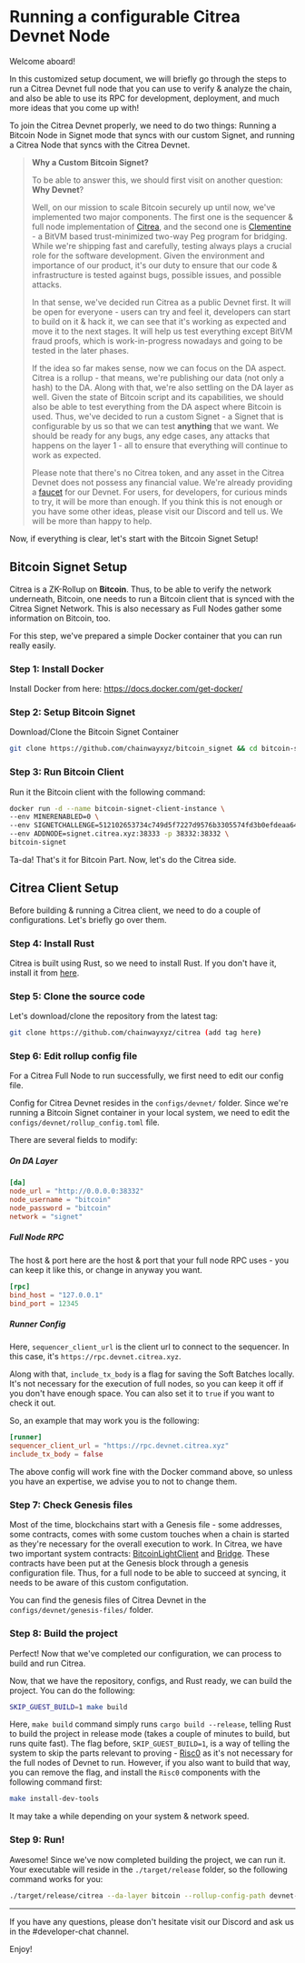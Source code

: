 
# Running a configurable Citrea Devnet Node

Welcome aboard! 

In this customized setup document, we will briefly go through the steps to run a Citrea Devnet full node that you can use to verify & analyze the chain, and also be able to use its RPC for development, deployment, and much more ideas that you come up with!

To join the Citrea Devnet properly, we need to do two things: Running a Bitcoin Node in Signet mode that syncs with our custom Signet, and running a Citrea Node that syncs with the Citrea Devnet.

> **Why a Custom Bitcoin Signet?**
>
> To be able to answer this, we should first visit on another question: **Why Devnet**?
>
> Well, on our mission to scale Bitcoin securely up until now, we've implemented two major components. The first one is the sequencer & full node implementation of [Citrea](https://github.com/chainwayxyz/citrea), and the second one is [Clementine](https://github.com/chainwayxyz/clementine) - a BitVM based trust-minimized two-way Peg program for bridging. While we're shipping fast and carefully, testing always plays a crucial role for the software development. Given the environment and importance of our product, it's our duty to ensure that our code & infrastructure is tested against bugs, possible issues, and possible attacks.
>
> In that sense, we've decided run Citrea as a public Devnet first. It will be open for everyone - users can try and feel it, developers can start to build on it & hack it, we can see that it's working as expected and move it to the next stages. It will help us test everything except BitVM fraud proofs, which is work-in-progress nowadays and going to be tested in the later phases.
> 
> If the idea so far makes sense, now we can focus on the DA aspect. Citrea is a rollup - that means, we're publishing our data (not only a hash) to the DA. Along with that, we're also settling on the DA layer as well. Given the state of Bitcoin script and its capabilities, we should also be able to test everything from the DA aspect where Bitcoin is used. Thus, we've decided to run a custom Signet - a Signet that is configurable by us so that we can test **anything** that we want. We should be ready for any bugs, any edge cases, any attacks that happens on the layer 1 - all to ensure that everything will continue to work as expected.
> 
> Please note that there's no Citrea token, and any asset in the Citrea Devnet does not possess any financial value. We're already providing a [faucet](https://example.com) for our Devnet. For users, for developers, for curious minds to try, it will be more than enough. If you think this is not enough or you have some other ideas, please visit our Discord and tell us. We will be more than happy to help.

Now, if everything is clear, let's start with the Bitcoin Signet Setup!

## Bitcoin Signet Setup

Citrea is a ZK-Rollup on **Bitcoin**. Thus, to be able to verify the network underneath, Bitcoin, one needs to run a Bitcoin client that is synced with the Citrea Signet Network. This is also necessary as Full Nodes gather some information on Bitcoin, too. 

For this step, we've prepared a simple Docker container that you can run really easily.

### Step 1: Install Docker

Install Docker from here: https://docs.docker.com/get-docker/

### Step 2: Setup Bitcoin Signet

Download/Clone the Bitcoin Signet Container
```sh
git clone https://github.com/chainwayxyz/bitcoin_signet && cd bitcoin-signet
```

### Step 3: Run Bitcoin Client

Run it the Bitcoin client with the following command:
```sh
docker run -d --name bitcoin-signet-client-instance \
--env MINERENABLED=0 \
--env SIGNETCHALLENGE=512102653734c749d5f7227d9576b3305574fd3b0efdeaa64f3d500f121bf235f0a43151ae \
--env ADDNODE=signet.citrea.xyz:38333 -p 38332:38332 \
bitcoin-signet
```

Ta-da! That's it for Bitcoin Part. Now, let's do the Citrea side.

## Citrea Client Setup

Before building & running a Citrea client, we need to do a couple of configurations. Let's briefly go over them.


### Step 4: Install Rust

Citrea is built using Rust, so we need to install Rust. If you don't have it, install it from [here](https://www.rust-lang.org/tools/install).

### Step 5: Clone the source code

Let's download/clone the repository from the latest tag:
```sh
git clone https://github.com/chainwayxyz/citrea (add tag here)
```

### Step 6: Edit rollup config file

For a Citrea Full Node to run successfully, we first need to edit our config file. 

Config for Citrea Devnet resides in the `configs/devnet/` folder. Since we're running a Bitcoin Signet container in your local system, we need to edit the `configs/devnet/rollup_config.toml` file.

There are several fields to modify:

##### On DA Layer 
```toml
[da]
node_url = "http://0.0.0.0:38332"
node_username = "bitcoin"                                     
node_password = "bitcoin"
network = "signet"
```

##### Full Node RPC 

The host & port here are the host & port that your full node RPC uses - you can keep it like this, or change in anyway you want.
```toml
[rpc]
bind_host = "127.0.0.1"
bind_port = 12345
```

##### Runner Config
Here, `sequencer_client_url` is the client url to connect to the sequencer. In this case, it's `https://rpc.devnet.citrea.xyz`. 

Along with that, `include_tx_body` is a flag for saving the Soft Batches locally. It's not necessary for the execution of full nodes, so you can keep it off if you don't have enough space. You can also set it to `true` if you want to check it out.

So, an example that may work you is the following:

```toml
[runner]
sequencer_client_url = "https://rpc.devnet.citrea.xyz"
include_tx_body = false
```

The above config will work fine with the Docker command above, so unless you have an expertise, we advise you to not to change them.

### Step 7: Check Genesis files

Most of the time, blockchains start with a Genesis file - some addresses, some contracts, comes with some custom touches when a chain is started as they're necessary for the overall execution to work. In Citrea, we have two important system contracts: [BitcoinLightClient](https://github.com/chainwayxyz/citrea/blob/nightly/crates/evm/src/evm/system_contracts/src/BitcoinLightClient.sol) and [Bridge](https://github.com/chainwayxyz/citrea/blob/nightly/crates/evm/src/evm/system_contracts/src/Bridge.sol). These contracts have been put at the Genesis block through a genesis configuration file. Thus, for a full node to be able to succeed at syncing, it needs to be aware of this custom configutation. 

You can find the genesis files of Citrea Devnet in the `configs/devnet/genesis-files/` folder.

### Step 8: Build the project

Perfect! Now that we've completed our configuration, we can process to build and run Citrea.

Now, that we have the repository, configs, and Rust ready, we can build the project. You can do the following:
```sh
SKIP_GUEST_BUILD=1 make build
```

Here, `make build` command simply runs `cargo build --release`, telling Rust to build the project in release mode (takes a couple of minutes to build, but runs quite fast). The flag before, `SKIP_GUEST_BUILD=1`, is a way of telling the system to skip the parts relevant to proving - [Risc0](https://www.risczero.com/) as it's not necessary for the full nodes of Devnet to run. However, if you also want to build that way, you can remove the flag, and install the `Risc0` components with the following command first:

```sh
make install-dev-tools
```

It may take a while depending on your system & network speed.

### Step 9: Run!

Awesome! Since we've now completed building the project, we can run it. Your executable will reside in the `./target/release` folder, so the following command works for you:

```sh 
./target/release/citrea --da-layer bitcoin --rollup-config-path devnet-configs/devnet.toml --genesis-paths devnet-configs/genesis
```

------------------------

If you have any questions, please don't hesitate visit our Discord and ask us in the #developer-chat channel. 

Enjoy!